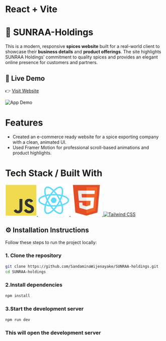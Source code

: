 # React + Vite

# 🌿 SUNRAA-Holdings

This is a modern, responsive **spices website** built for a real-world client to showcase their **business details** and **product offerings**. The site highlights SUNRAA Holdings’ commitment to quality spices and provides an elegant online presence for customers and partners.

## 🔗 Live Demo
👉 [Visit Website](https://sunraa-holdings.netlify.app/)


![App Demo](/AppDemo.gif)

# Features

- Created an e-commerce ready website for a spice exporting company with a clean, animated UI.
- Used Framer Motion for professional scroll-based animations and product highlights.

# Tech Stack / Built With

<!-- JavaScript -->
<a href="https://developer.mozilla.org/en-US/docs/Web/JavaScript" target="_blank" rel="noreferrer">
  <img src="https://raw.githubusercontent.com/devicons/devicon/master/icons/javascript/javascript-original.svg" alt="JavaScript" width="100" height="100"/>
</a>

<!-- React -->
<a href="https://reactjs.org/" target="_blank" rel="noreferrer">
  <img src="https://raw.githubusercontent.com/devicons/devicon/master/icons/react/react-original.svg" alt="React" width="100" height="100"/>
</a>

<!-- HTML -->
<a href="https://developer.mozilla.org/en-US/docs/Web/HTML" target="_blank" rel="noreferrer">
  <img src="https://raw.githubusercontent.com/devicons/devicon/master/icons/html5/html5-original.svg" alt="HTML5" width="100" height="100"/>
</a>

<!-- Tailwind CSS -->
<a href="https://tailwindcss.com/" target="_blank" rel="noreferrer">
  <img src="https://www.vectorlogo.zone/logos/tailwindcss/tailwindcss-icon.svg" alt="Tailwind CSS" width="100" height="100"/>
</a>

## ⚙️ Installation Instructions

Follow these steps to run the project locally:

### 1. Clone the repository

```bash
git clone https://github.com/SandaminaWijenayake/SUNRAA-holdings.git
cd SUNRAA-holdings

```
### 2.Install dependencies
```bash
npm install
```
### 3.Start the development server
```bash
npm run dev

```
### This will open the development server 
